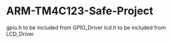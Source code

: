 # ARM-TM4C123-Safe-Project
gpio.h to be included from GPIO_Driver
lcd.h to be included from LCD_Driver
